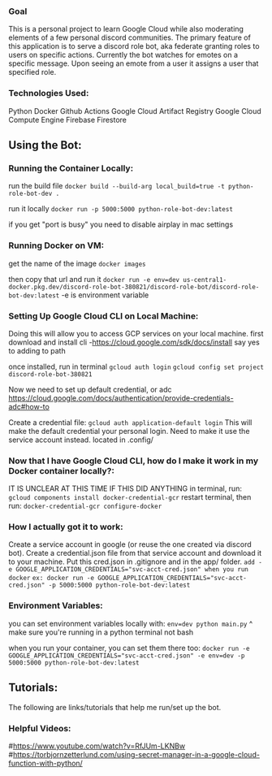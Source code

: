 ### Goal
This is a personal project to learn Google Cloud while also moderating elements of a few personal discord communities.
The primary feature of this application is to serve a discord role bot, aka federate granting roles to users on specific actions.
Currently the bot watches for emotes on a specific message. Upon seeing an emote from a user it assigns a user that specified role.

### Technologies Used:
Python
Docker
Github Actions
Google Cloud Artifact Registry
Google Cloud Compute Engine
Firebase Firestore

## Using the Bot:
### Running the Container Locally:

run the build file
`docker build --build-arg local_build=true -t python-role-bot-dev .`

run it locally
`docker run -p 5000:5000 python-role-bot-dev:latest`

if you get "port is busy" you need to disable airplay in mac settings



### Running Docker on VM: 
get the name of the image
`docker images`

then copy that url and run it
`docker run -e env=dev us-central1-docker.pkg.dev/discord-role-bot-380821/discord-role-bot/discord-role-bot-dev:latest`
-e is environment variable


### Setting Up Google Cloud CLI on Local Machine:
Doing this will allow you to access GCP services on your local machine.
first download and install cli
-https://cloud.google.com/sdk/docs/install
say yes to adding to path

once installed, run in terminal
`gcloud auth login`
`gcloud config set project discord-role-bot-380821`

Now we need to set up default credential, or adc
https://cloud.google.com/docs/authentication/provide-credentials-adc#how-to

Create a credential file:
`gcloud auth application-default login`
This will make the default credential your personal login. Need to make it use the service account instead.
located in .config/


### Now that I have Google Cloud CLI, how do I make it work in my Docker container locally?:
IT IS UNCLEAR AT THIS TIME IF THIS DID ANYTHING
in terminal, run:
`gcloud components install docker-credential-gcr`
restart terminal, then run:
`docker-credential-gcr configure-docker`

### How I actually got it to work:
Create a service account in google (or reuse the one created via discord bot). Create a credential.json file from that service account and download it to your machine. Put this cred.json in .gitignore and in the app/ folder.
`add -e GOOGLE_APPLICATION_CREDENTIALS="svc-acct-cred.json" when you run docker`
`ex: docker run -e GOOGLE_APPLICATION_CREDENTIALS="svc-acct-cred.json" -p 5000:5000 python-role-bot-dev:latest`


### Environment Variables:
you can set environment variables locally with:
`env=dev python main.py`
^ make sure you're running in a python terminal not bash

when you run your container, you can set them there too:
`docker run -e GOOGLE_APPLICATION_CREDENTIALS="svc-acct-cred.json" -e env=dev -p 5000:5000 python-role-bot-dev:latest`


## Tutorials:
The following are links/tutorials that help me run/set up the bot.

### Helpful Videos:
#https://www.youtube.com/watch?v=RfJUm-LKNBw
#https://torbjornzetterlund.com/using-secret-manager-in-a-google-cloud-function-with-python/
